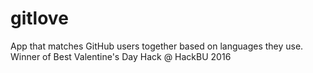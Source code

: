 # gitlove

App that matches GitHub users together based on languages they use. Winner of Best Valentine's Day Hack @ HackBU 2016
